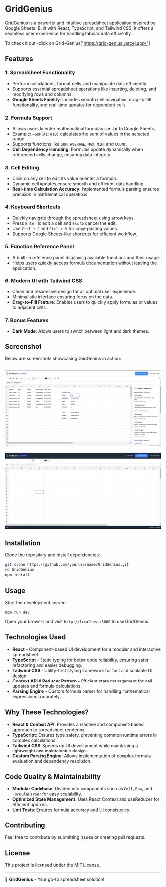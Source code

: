 # GridGenius

GridGenius is a powerful and intuitive spreadsheet application inspired by Google Sheets. Built with React, TypeScript, and Tailwind CSS, it offers a seamless user experience for handling tabular data efficiently.

To check it out -click on Grid-Genius["https://grid-genius.vercel.app/"]
## Features

### 1. **Spreadsheet Functionality**
   - Perform calculations, format cells, and manipulate data efficiently.
   - Supports essential spreadsheet operations like inserting, deleting, and modifying rows and columns.
   - **Google Sheets Fidelity**: Includes smooth cell navigation, drag-to-fill functionality, and real-time updates for dependent cells.

### 2. **Formula Support**
   - Allows users to enter mathematical formulas similar to Google Sheets.
   - Example: `=SUM(A1:A10)` calculates the sum of values in the selected range.
   - Supports functions like `SUM`, `AVERAGE`, `MAX`, `MIN`, and `COUNT`.
   - **Cell Dependency Handling**: Formulas update dynamically when referenced cells change, ensuring data integrity.

### 3. **Cell Editing**
   - Click on any cell to edit its value or enter a formula.
   - Dynamic cell updates ensure smooth and efficient data handling.
   - **Real-time Calculation Accuracy**: Implemented formula parsing ensures precision in mathematical operations.

### 4. **Keyboard Shortcuts**
   - Quickly navigate through the spreadsheet using arrow keys.
   - Press `Enter` to edit a cell and `Esc` to cancel the edit.
   - Use `Ctrl + C` and `Ctrl + V` for copy-pasting values.
   - Supports Google Sheets-like shortcuts for efficient workflow.

### 5. **Function Reference Panel**
   - A built-in reference panel displaying available functions and their usage.
   - Helps users quickly access formula documentation without leaving the application.

### 6. **Modern UI with Tailwind CSS**
   - Clean and responsive design for an optimal user experience.
   - Minimalistic interface ensuring focus on the data.
   - **Drag-to-Fill Feature**: Enables users to quickly apply formulas or values to adjacent cells.

### 7. **Bonus Features**
   - **Dark Mode**: Allows users to switch between light and dark themes.
   
## Screenshot

Below are screenshots showcasing GridGenius in action:

![GridGenius Screenshot 1](images/img1.jpg)
---
![GridGenius Screenshot 2](images/img2.jpg)

## Installation

Clone the repository and install dependencies:

```sh
git clone https://github.com/yourusername/GridGenius.git
cd GridGenius
npm install
```
## Usage

Start the development server:

```sh
npm run dev
```

Open your browser and visit `http://localhost:3000` to use GridGenius.

## Technologies Used

- **React** - Component-based UI development for a modular and interactive spreadsheet.
- **TypeScript** - Static typing for better code reliability, ensuring safer refactoring and easier debugging.
- **Tailwind CSS** - Utility-first styling framework for fast and scalable UI design.
- **Context API & Reducer Pattern** - Efficient state management for cell updates and formula calculations.
- **Parsing Engine** - Custom formula parser for handling mathematical expressions accurately.

## Why These Technologies?

- **React & Context API**: Provides a reactive and component-based approach to spreadsheet rendering.
- **TypeScript**: Ensures type safety, preventing common runtime errors in complex calculations.
- **Tailwind CSS**: Speeds up UI development while maintaining a lightweight and maintainable design.
- **Custom Parsing Engine**: Allows implementation of complex formula evaluation and dependency resolution.

## Code Quality & Maintainability

- **Modular Codebase**: Divided into components such as `Cell`, `Row`, and `FormulaParser` for easy scalability.
- **Optimized State Management**: Uses React Context and useReducer for efficient updates.
- **Unit Tests**: Ensures formula accuracy and UI consistency.

## Contributing

Feel free to contribute by submitting issues or creating pull requests.

## License

This project is licensed under the MIT License.

---

🚀 **GridGenius** - Your go-to spreadsheet solution!

